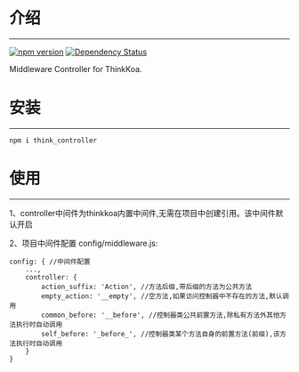 # 介绍
-----

[![npm version](https://badge.fury.io/js/think_controller.svg)](https://badge.fury.io/js/think_controller)
[![Dependency Status](https://david-dm.org/thinkkoa/think_controller.svg)](https://david-dm.org/thinkkoa/think_controller)

Middleware Controller for ThinkKoa.

# 安装
-----

```
npm i think_controller
```

# 使用
-----

1、controller中间件为thinkkoa内置中间件,无需在项目中创建引用。该中间件默认开启

2、项目中间件配置 config/middleware.js:
```
config: { //中间件配置
    ...,
    controller: {
        action_suffix: 'Action', //方法后缀,带后缀的方法为公共方法
        empty_action: '__empty', //空方法,如果访问控制器中不存在的方法,默认调用
        common_before: '__before', //控制器类公共前置方法,除私有方法外其他方法执行时自动调用
        self_before: '_before_', //控制器类某个方法自身的前置方法(前缀),该方法执行时自动调用
    }
}
```